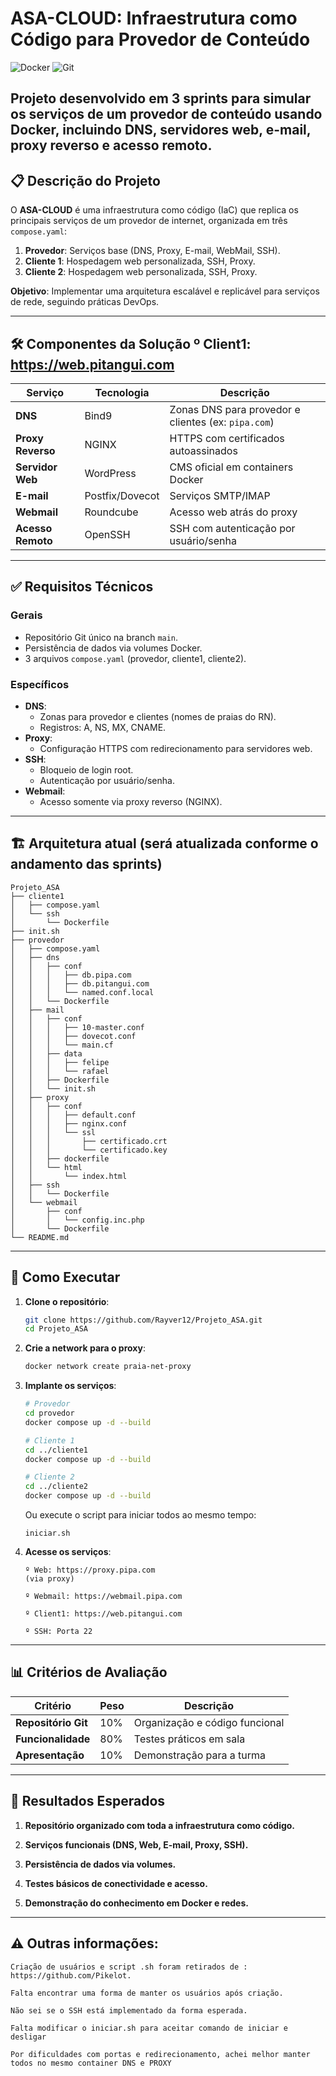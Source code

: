# ASA-CLOUD: Infraestrutura como Código para Provedor de Conteúdo

![Docker](https://img.shields.io/badge/Docker-3.0%2B-blue)
![Git](https://img.shields.io/badge/Git-Branch%20Main-green)

## Projeto desenvolvido em 3 sprints para simular os serviços de um provedor de conteúdo usando Docker, incluindo DNS, servidores web, e-mail, proxy reverso e acesso remoto.

## 📋 Descrição do Projeto

O **ASA-CLOUD** é uma infraestrutura como código (IaC) que replica os principais serviços de um provedor de internet, organizada em três `compose.yaml`:

1. **Provedor**: Serviços base (DNS, Proxy, E-mail, WebMail, SSH).
2. **Cliente 1**: Hospedagem web personalizada, SSH, Proxy.
3. **Cliente 2**: Hospedagem web personalizada, SSH, Proxy.

**Objetivo**: Implementar uma arquitetura escalável e replicável para serviços de rede, seguindo práticas DevOps.

---

## 🛠 Componentes da Solução º Client1: https://web.pitangui.com

| Serviço           | Tecnologia      | Descrição                                           |
| ----------------- | --------------- | --------------------------------------------------- |
| **DNS**           | Bind9           | Zonas DNS para provedor e clientes (ex: `pipa.com`) |
| **Proxy Reverso** | NGINX           | HTTPS com certificados autoassinados                |
| **Servidor Web**  | WordPress       | CMS oficial em containers Docker                    |
| **E-mail**        | Postfix/Dovecot | Serviços SMTP/IMAP                                  |
| **Webmail**       | Roundcube       | Acesso web atrás do proxy                           |
| **Acesso Remoto** | OpenSSH         | SSH com autenticação por usuário/senha              |

---

## ✅ Requisitos Técnicos

### Gerais

- Repositório Git único na branch `main`.
- Persistência de dados via volumes Docker.
- 3 arquivos `compose.yaml` (provedor, cliente1, cliente2).

### Específicos

- **DNS**:
  - Zonas para provedor e clientes (nomes de praias do RN).
  - Registros: A, NS, MX, CNAME.
- **Proxy**:
  - Configuração HTTPS com redirecionamento para servidores web.
- **SSH**:
  - Bloqueio de login root.
  - Autenticação por usuário/senha.
- **Webmail**:
  - Acesso somente via proxy reverso (NGINX).

---

## 🏗 Arquitetura atual (será atualizada conforme o andamento das sprints)

```
Projeto_ASA
├── cliente1
│   ├── compose.yaml
│   └── ssh
│       └── Dockerfile
├── init.sh
├── provedor
│   ├── compose.yaml
│   ├── dns
│   │   ├── conf
│   │   │   ├── db.pipa.com
│   │   │   ├── db.pitangui.com
│   │   │   └── named.conf.local
│   │   └── Dockerfile
│   ├── mail
│   │   ├── conf
│   │   │   ├── 10-master.conf
│   │   │   ├── dovecot.conf
│   │   │   └── main.cf
│   │   ├── data
│   │   │   ├── felipe
│   │   │   └── rafael
│   │   ├── Dockerfile
│   │   └── init.sh
│   ├── proxy
│   │   ├── conf
│   │   │   ├── default.conf
│   │   │   ├── nginx.conf
│   │   │   └── ssl
│   │   │       ├── certificado.crt
│   │   │       └── certificado.key
│   │   ├── dockerfile
│   │   └── html
│   │       └── index.html
│   ├── ssh
│   │   └── Dockerfile
│   └── webmail
│       ├── conf
│       │   └── config.inc.php
│       └── Dockerfile
└── README.md

```

---

## 🚀 Como Executar

1. **Clone o repositório**:
   ```bash
   git clone https://github.com/Rayver12/Projeto_ASA.git
   cd Projeto_ASA
   ```
2. **Crie a network para o proxy**:
   ```bash
   docker network create praia-net-proxy
   ```
3. **Implante os serviços**:

   ```bash
   # Provedor
   cd provedor
   docker compose up -d --build

   # Cliente 1
   cd ../cliente1
   docker compose up -d --build

   # Cliente 2
   cd ../cliente2
   docker compose up -d --build
   ```

   Ou execute o script para iniciar todos ao mesmo tempo:

   ```
   iniciar.sh
   ```

4. **Acesse os serviços**:

   ```
   º Web: https://proxy.pipa.com
   (via proxy)

   º Webmail: https://webmail.pipa.com

   º Client1: https://web.pitangui.com

   º SSH: Porta 22
   ```

---

## 📊 Critérios de Avaliação

| Critério            | Peso | Descrição                      |
| ------------------- | ---- | ------------------------------ |
| **Repositório Git** | 10%  | Organização e código funcional |
| **Funcionalidade**  | 80%  | Testes práticos em sala        |
| **Apresentação**    | 10%  | Demonstração para a turma      |

---

## 📌 Resultados Esperados

1. **Repositório organizado com toda a infraestrutura como código.**

2. **Serviços funcionais (DNS, Web, E-mail, Proxy, SSH).**

3. **Persistência de dados via volumes.**

4. **Testes básicos de conectividade e acesso.**

5. **Demonstração do conhecimento em Docker e redes.**

---

## ⚠️ Outras informações:

    Criação de usuários e script .sh foram retirados de : https://github.com/Pikelot.

    Falta encontrar uma forma de manter os usuários após criação.

    Não sei se o SSH está implementado da forma esperada.

    Falta modificar o iniciar.sh para aceitar comando de iniciar e desligar

    Por dificuldades com portas e redirecionamento, achei melhor manter todos no mesmo container DNS e PROXY
